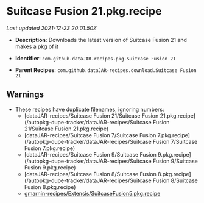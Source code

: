 # Suitcase Fusion 21.pkg.recipe

_Last updated 2021-12-23 20:01:50Z_

- **Description**: Downloads the latest version of Suitcase Fusion 21 and makes a pkg of it

- **Identifier**: `com.github.dataJAR-recipes.pkg.Suitcase Fusion 21`

- **Parent Recipes**: `com.github.dataJAR-recipes.download.Suitcase Fusion 21`


## Warnings

- These recipes have duplicate filenames, ignoring numbers:
    - [dataJAR-recipes/Suitcase Fusion 21/Suitcase Fusion 21.pkg.recipe](/autopkg-dupe-tracker/dataJAR-recipes/Suitcase Fusion 21/Suitcase Fusion 21.pkg.recipe)
    - [dataJAR-recipes/Suitcase Fusion 7/Suitcase Fusion 7.pkg.recipe](/autopkg-dupe-tracker/dataJAR-recipes/Suitcase Fusion 7/Suitcase Fusion 7.pkg.recipe)
    - [dataJAR-recipes/Suitcase Fusion 9/Suitcase Fusion 9.pkg.recipe](/autopkg-dupe-tracker/dataJAR-recipes/Suitcase Fusion 9/Suitcase Fusion 9.pkg.recipe)
    - [dataJAR-recipes/Suitcase Fusion 8/Suitcase Fusion 8.pkg.recipe](/autopkg-dupe-tracker/dataJAR-recipes/Suitcase Fusion 8/Suitcase Fusion 8.pkg.recipe)
    - [gmarnin-recipes/Extensis/SuitcaseFusion5.pkg.recipe](/autopkg-dupe-tracker/gmarnin-recipes/Extensis/SuitcaseFusion5.pkg.recipe)